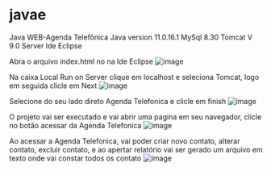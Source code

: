 # javae
Java WEB-Agenda Telefônica
Java version 11.0.16.1
MySql 8.30
Tomcat V 9.0 Server
Ide Eclipse

Abra o arquivo index.html no na Ide Eclipse
![image](https://user-images.githubusercontent.com/108880136/189723106-b4aa57f7-7287-4033-a34a-6ab72dee5be5.png)

Na caixa Local Run on Server clique em localhost e seleciona Tomcat, logo em seguida clicle em Next
![image](https://user-images.githubusercontent.com/108880136/189723549-94124b8f-2c89-40fb-b21d-3517db611be1.png)

Selecione do seu lado direto Agenda Telefonica e clicle em finish
![image](https://user-images.githubusercontent.com/108880136/189723848-2430e138-1f05-4514-b005-b3dc895b5a8d.png)

O projeto vai ser executado e vai abrir uma pagina em seu navegador, clicle no botão acessar da Agenda Telefonica
![image](https://user-images.githubusercontent.com/108880136/189724529-fff963c9-bc20-43ec-b078-1d50a600e97b.png)

Ao acessar a Agenda Telefonica, vai poder criar novo contato, alterar contato, excluir contato, e ao apertar relatório vai ser gerado um arquivo em texto onde vai constar todos os contato
![image](https://user-images.githubusercontent.com/108880136/189724766-e7345bf6-d726-4c5d-bb44-4698cb0676ee.png)

